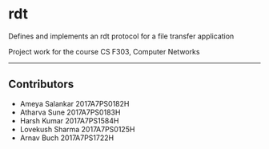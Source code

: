 # rdt

Defines and implements an rdt protocol for a file transfer application

Project work for the course CS F303, Computer Networks

---

## Contributors

- Ameya Salankar 2017A7PS0182H
- Atharva Sune 2017A7PS0183H
- Harsh Kumar 2017A7PS1584H
- Lovekush Sharma 2017A7PS0125H
- Arnav Buch 2017A7PS1722H
